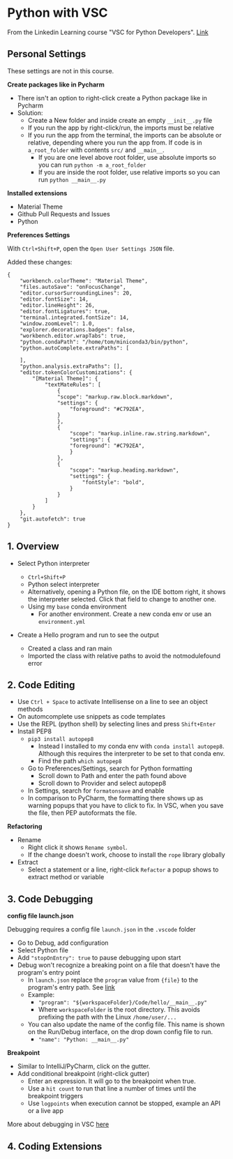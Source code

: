 # Python with VSC

From the Linkedin Learning course "VSC for Python Developers". [Link](https://www.linkedin.com/learning/visual-studio-code-for-python-developers)

## Personal Settings

These settings are not in this course.

**Create packages like in Pycharm**

* There isn't an option to right-click create a Python package like in Pycharm
* Solution:
  * Create a New folder and inside create an empty `__init__.py` file
  * If you run the app by right-click/run, the imports must be relative
  * If you run the app from the terminal, the imports can be absolute or relative, depending where you run the app from. If code is in `a_root_folder` with contents `src/` and `__main__`.
    * If you are one level above root folder, use absolute imports so you can run `python -m a_root_folder`
    * If you are inside the root folder, use relative imports so you can run `python __main__.py`

**Installed extensions**

* Material Theme
* Github Pull Requests and Issues
* Python

**Preferences Settings**

With `Ctrl+Shift+P`, open the `Open User Settings JSON` file.

Added these changes:

    {
        "workbench.colorTheme": "Material Theme",
        "files.autoSave": "onFocusChange",
        "editor.cursorSurroundingLines": 20,
        "editor.fontSize": 14,
        "editor.lineHeight": 26,
        "editor.fontLigatures": true,
        "terminal.integrated.fontSize": 14,
        "window.zoomLevel": 1.0,
        "explorer.decorations.badges": false,
        "workbench.editor.wrapTabs": true,
        "python.condaPath": "/home/tom/miniconda3/bin/python",
        "python.autoComplete.extraPaths": [
        
        ],
        "python.analysis.extraPaths": [],
        "editor.tokenColorCustomizations": {
            "[Material Theme]": {
                "textMateRules": [
                    {
                    "scope": "markup.raw.block.markdown",
                    "settings": {
                        "foreground": "#C792EA",
                    }
                    },
                    {
                        "scope": "markup.inline.raw.string.markdown",
                        "settings": {
                        "foreground": "#C792EA",
                        }
                    },
                    {
                        "scope": "markup.heading.markdown",
                        "settings": {
                            "fontStyle": "bold",
                        }
                    }
                ]
            }
        },
        "git.autofetch": true
    }

## 1. Overview

* Select Python interpreter
  * `Ctrl+Shift+P`
  * Python select interpreter
  * Alternatively, opening a Python file, on the IDE bottom right, it shows the interpreter selected. Click that field to change to another one.
  * Using my `base` conda environment
    * For another environment. Create a new conda env or use an `environment.yml`

* Create a Hello program and run to see the output
  * Created a class and ran main
  * Imported the class with relative paths to avoid the notmodulefound error


## 2. Code Editing

* Use `Ctrl + Space` to activate Intellisense on a line to see an object methods
* On automcomplete use snippets as code templates
* Use the REPL (python shell) by selecting lines and press `Shift+Enter`
* Install PEP8
  * `pip3 install autopep8`
    * Instead I installed to my conda env with `conda install autopep8`. Although this requires the interpreter to be set to that conda env.
    * Find the path `which autopep8`
  * Go to Preferences/Settings, search for Python formatting
    * Scroll down to Path and enter the path found above
    * Scroll down to Provider and select autopep8 
  * In Settings, search for `formatonsave` and enable
  * In comparison to PyCharm, the formatting there shows up as warning popups that you have to click to fix. In VSC, when you save the file, then PEP autoformats the file.

**Refactoring**
* Rename
  * Right click it shows `Rename symbol`. 
  * If the change doesn't work, choose to install the `rope` library globally
* Extract
  * Select a statement or a line, right-click `Refactor` a popup shows to extract method or variable

## 3. Code Debugging

**config file launch.json**

Debugging requires a config file `launch.json` in the `.vscode` folder

* Go to Debug, add configuration
* Select Python file
* Add `"stopOnEntry": true` to pause debugging upon start
* Debug won't recognize a breaking point on a file that doesn't have the program's entry point
  * In `launch.json` replace the `program` value from `{file}` to the program's entry path. See [link](https://code.visualstudio.com/docs/python/debugging#_program)
  * Example:
    * `"program": "${workspaceFolder}/Code/hello/__main__.py"`
    * Where `workspaceFolder` is the root directory. This avoids prefixing the path with the Linux `/home/user/...`
  * You can also update the name of the config file. This name is shown on the Run/Debug interface, on the drop down config file to run.
    * `"name": "Python: __main__.py"`

**Breakpoint**

* Similar to IntelliJ/PyCharm, click on the gutter.
* Add conditional breakpoint (right-click gutter)
  * Enter an expression. It will go to the breakpoint when true.
  * Use a `hit count` to run that line a number of times until the breakpoint triggers
  * Use `logpoints` when execution cannot be stopped, example an API or a live app

More about debugging in VSC [here](https://code.visualstudio.com/docs/python/debugging)

## 4. Coding Extensions

